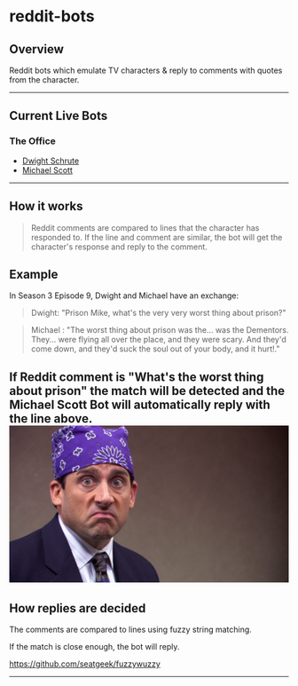 # reddit-bots
## Overview
Reddit bots which emulate TV characters & reply to comments with quotes from the character.

---

## Current Live Bots
### The Office
* [Dwight Schrute](http://reddit.com/u/dwight-schrute-bot)
* [Michael Scott](https://www.reddit.com/user/michaelgscottbot)

---

## How it works
 >Reddit comments are compared to lines that the character has responded to. If the line and comment are similar, the bot will get the character's response and reply to the comment.

## Example 
In Season 3 Episode 9, Dwight and Michael have an exchange:

>Dwight: "Prison Mike, what's the very very worst thing about prison?"

>Michael : "The worst thing about prison was the... was the Dementors. They... were flying all over the place, and they were scary. And they'd come down, and they'd suck the soul out of your body, and it hurt!."

If Reddit comment is "What's the worst thing about prison" the match will be detected and the Michael Scott Bot will automatically reply with the line above.
![Prison Mike](the_office/michael/Prisonmike.png)
---

## How replies are decided
The comments are compared to lines using fuzzy string matching. 

If the match is close enough, the bot will reply. 

https://github.com/seatgeek/fuzzywuzzy

---
